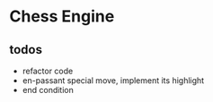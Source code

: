 # Chess Engine

## todos

- refactor code
- en-passant special move, implement its highlight
- end condition